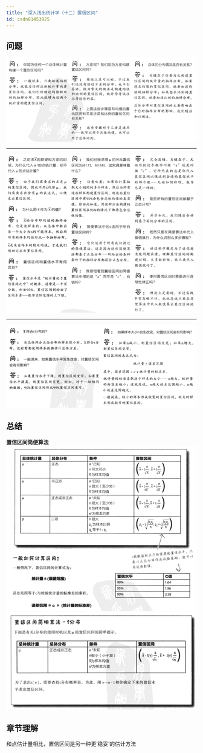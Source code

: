 ```yaml
---
title: "深入浅出统计学（十二）置信区间"
id: csdn81453925
---
```


## 问题

![image.png](../img/0c40a902aa05029654ecf446afa1b894.png)

* * *

![image.png](../img/066633113f773ab1a8a3f40d2bfa6cbd.png)

* * *

![image.png](../img/d65f822906762705767607f64606b25e.png)

## 总结

**置信区间简便算法**
![image.png](../img/bf35cd82e5152ef792271e0ec0e4c0fb.png)
![image.png](../img/409aa5c7f939ee932d4613abccb7a32f.png)

## 章节理解

和点估计量相比，置信区间是另一种更‘稳妥’的估计方法